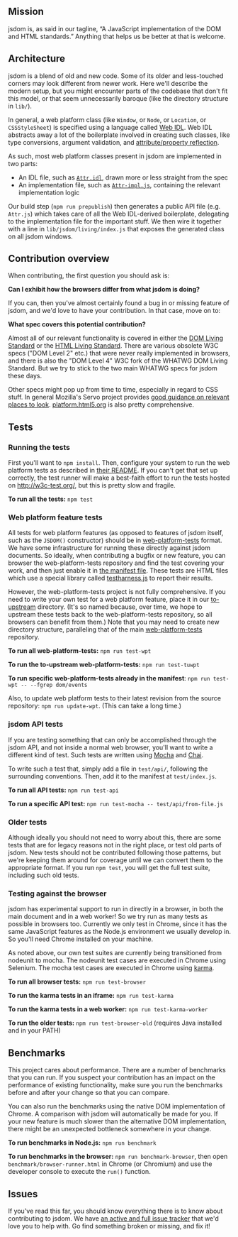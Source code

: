 ## Mission

jsdom is, as said in our tagline, “A JavaScript implementation of the DOM and HTML standards.” Anything that helps us be better at that is welcome.

## Architecture

jsdom is a blend of old and new code. Some of its older and less-touched corners may look different from newer work. Here we'll describe the modern setup, but you might encounter parts of the codebase that don't fit this model, or that seem unnecessarily baroque (like the directory structure in `lib/`).

In general, a web platform class (like `Window`, or `Node`, or `Location`, or `CSSStyleSheet`) is specified using a language called [Web IDL](https://heycam.github.io/webidl/). Web IDL abstracts away a lot of the boilerplate involved in creating such classes, like type conversions, argument validation, and [attribute/property reflection](https://html.spec.whatwg.org/multipage/infrastructure.html#reflect).

As such, most web platform classes present in jsdom are implemented in two parts:

- An IDL file, such as [`Attr.idl`](https://github.com/tmpvar/jsdom/blob/master/lib/jsdom/living/attributes/Attr.idl), drawn more or less straight from the spec
- An implementation file, such as [`Attr-impl.js`](https://github.com/tmpvar/jsdom/blob/master/lib/jsdom/living/attributes/Attr-impl.js), containing the relevant implementation logic

Our build step (`npm run prepublish`) then generates a public API file (e.g. `Attr.js`) which takes care of all the Web IDL-derived boilerplate, delegating to the implementation file for the important stuff. We then wire it together with a line in `lib/jsdom/living/index.js` that exposes the generated class on all jsdom windows.

## Contribution overview

When contributing, the first question you should ask is:

**Can I exhibit how the browsers differ from what jsdom is doing?**

If you can, then you've almost certainly found a bug in or missing feature of jsdom, and we'd love to have your contribution. In that case, move on to:

**What spec covers this potential contribution?**

Almost all of our relevant functionality is covered in either the [DOM Living Standard](https://dom.spec.whatwg.org/) or the [HTML Living Standard](https://html.spec.whatwg.org/multipage/). There are various obsolete W3C specs ("DOM Level 2" etc.) that were never really implemented in browsers, and there is also the "DOM Level 4" W3C fork of the WHATWG DOM Living Standard. But we try to stick to the two main WHATWG specs for jsdom these days.

Other specs might pop up from time to time, especially in regard to CSS stuff. In general Mozilla's Servo project provides [good guidance on relevant places to look](https://github.com/servo/servo/wiki/Relevant-spec-links). [platform.html5.org](https://platform.html5.org/) is also pretty comprehensive.

## Tests

### Running the tests

First you'll want to `npm install`. Then, configure your system to run the web platform tests as described in [their README](https://github.com/w3c/web-platform-tests/blob/master/README.md). If you can't get that set up correctly, the test runner will make a best-faith effort to run the tests hosted on http://w3c-test.org/, but this is pretty slow and fragile.

**To run all the tests:** `npm test`

### Web platform feature tests

All tests for web platform features (as opposed to features of jsdom itself, such as the `JSDOM()` constructor) should be in [web-platform-tests](https://github.com/w3c/web-platform-tests) format. We have some infrastructure for running these directly against jsdom documents. So ideally, when contributing a bugfix or new feature, you can browser the web-platform-tests repository and find the test covering your work, and then just enable it in [the manifest file](https://github.com/tmpvar/jsdom/blob/master/test/web-platform-tests/index.js). These tests are HTML files which use a special library called [testharness.js](http://testthewebforward.org/docs/testharness-library.html) to report their results.

However, the web-platform-tests project is not fully comprehensive. If you need to write your own test for a web platform feature, place it in our [to-upstream](https://github.com/tmpvar/jsdom/tree/master/test/web-platform-tests/to-upstream) directory. (It's so named because, over time, we hope to upstream these tests back to the web-platform-tests repository, so all browsers can benefit from them.) Note that you may need to create new directory structure, paralleling that of the main [web-platform-tests](https://github.com/w3c/web-platform-tests) repository.

**To run all web-platform-tests:** `npm run test-wpt`

**To run the to-upstream web-platform-tests:** `npm run test-tuwpt`

**To run specific web-platform-tests already in the manifest**: `npm run test-wpt -- --fgrep dom/events`

Also, to update web platform tests to their latest revision from the source repository: `npm run update-wpt`. (This can take a long time.)

### jsdom API tests

If you are testing something that can only be accomplished through the jsdom API, and not inside a normal web browser, you'll want to write a different kind of test. Such tests are written using [Mocha](https://mochajs.org/) and [Chai](http://chaijs.com/).

To write such a test that, simply add a file in `test/api/`, following the surrounding conventions. Then, add it to the manifest at `test/index.js`.

**To run all API tests:** `npm run test-api`

**To run a specific API test:** `npm run test-mocha -- test/api/from-file.js`

### Older tests

Although ideally you should not need to worry about this, there are some tests that are for legacy reasons not in the right place, or test old parts of jsdom. New tests should not be contributed following those patterns, but we're keeping them around for coverage until we can convert them to the appropriate format. If you run `npm test`, you will get the full test suite, including such old tests.

### Testing against the browser

jsdom has experimental support to run in directly in a browser, in both the main document and in a web worker! So we try run as many tests as possible in browsers too. Currently we only test in Chrome, since it has the same JavaScript features as the Node.js environment we usually develop in. So you'll need Chrome installed on your machine.

As noted above, our own test suites are currently being transitioned from nodeunit to mocha. The nodeunit test cases are executed in Chrome using Selenium. The mocha test cases are executed in Chrome using [karma](https://karma-runner.github.io/).

**To run all browser tests:** `npm run test-browser`

**To run the karma tests in an iframe:** `npm run test-karma`

**To run the karma tests in a web worker:** `npm run test-karma-worker`

**To run the older tests:** `npm run test-browser-old` (requires Java installed and in your PATH)

## Benchmarks

This project cares about performance. There are a number of benchmarks that you can run. If you suspect your contribution has an impact on the performance of existing functionality, make sure you run the benchmarks before and after your change so that you can compare.

You can also run the benchmarks using the native DOM implementation of Chrome. A comparison with jsdom will automatically be made for you. If your new feature is much slower than the alternative DOM implementation, there might be an unexpected bottleneck somewhere in your change.

**To run benchmarks in Node.js:** `npm run benchmark`

**To run benchmarks in the browser:** `npm run benchmark-browser`, then open `benchmark/browser-runner.html` in Chrome (or Chromium) and use the developer console to execute the `run()` function.

## Issues

If you've read this far, you should know everything there is to know about contributing to jsdom. We have [an active and full issue tracker](https://github.com/tmpvar/jsdom/issues) that we'd love you to help with. Go find something broken or missing, and fix it!
